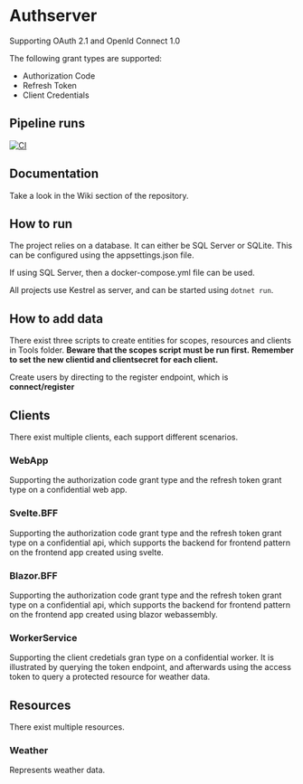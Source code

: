# Authserver

Supporting OAuth 2.1 and OpenId Connect 1.0

The following grant types are supported:
- Authorization Code
- Refresh Token
- Client Credentials

## Pipeline runs

[![CI](https://github.com/jokk-itu/authserver/actions/workflows/build.yml/badge.svg?branch=master)](https://github.com/jokk-itu/authserver/actions/workflows/build.yml)

## Documentation

Take a look in the Wiki section of the repository.

## How to run

The project relies on a database. It can either be SQL Server or SQLite.
This can be configured using the appsettings.json file.

If using SQL Server, then a docker-compose.yml file can be used.

All projects use Kestrel as server, and can be started using <code>dotnet run</code>.

## How to add data

There exist three scripts to create entities for scopes, resources and clients in Tools folder.
<b>Beware that the scopes script must be run first.</b>
<b>Remember to set the new clientid and clientsecret for each client.</b>

Create users by directing to the register endpoint, which is <b>connect/register</b>

## Clients

There exist multiple clients, each support different scenarios.

### WebApp

Supporting the authorization code grant type and the refresh token grant type on a confidential web app.

### Svelte.BFF

Supporting the authorization code grant type and the refresh token grant type on a confidential api,
which supports the backend for frontend pattern on the frontend app created using svelte.

### Blazor.BFF

Supporting the authorization code grant type and the refresh token grant type on a confidential api,
which supports the backend for frontend pattern on the frontend app created using blazor webassembly.

### WorkerService

Supporting the client credetials gran type on a confidential worker. It is illustrated by querying the token endpoint,
and afterwards using the access token to query a protected resource for weather data.

## Resources

There exist multiple resources.

### Weather

Represents weather data.